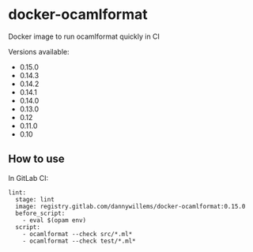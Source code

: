 # docker-ocamlformat

Docker image to run ocamlformat quickly in CI

Versions available:
- 0.15.0
- 0.14.3
- 0.14.2
- 0.14.1
- 0.14.0
- 0.13.0
- 0.12
- 0.11.0
- 0.10

## How to use

In GitLab CI:

```
lint:
  stage: lint
  image: registry.gitlab.com/dannywillems/docker-ocamlformat:0.15.0
  before_script:
    - eval $(opam env)
  script:
    - ocamlformat --check src/*.ml*
    - ocamlformat --check test/*.ml*
```
